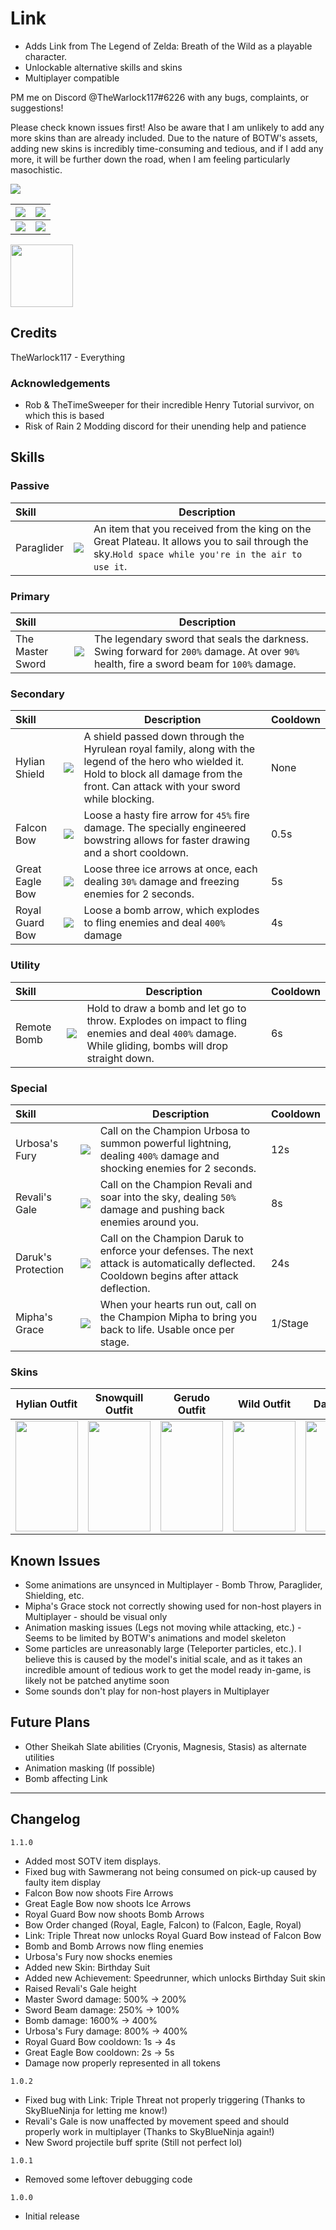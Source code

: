 # Link #
- Adds Link from The Legend of Zelda: Breath of the Wild as a playable character.
- Unlockable alternative skills and skins
- Multiplayer compatible

PM me on Discord @TheWarlock117#6226 with any bugs, complaints, or suggestions!

Please check known issues first!
Also be aware that I am unlikely to add any more skins than are already included. 
Due to the nature of BOTW's assets, adding new skins is incredibly time-consuming and tedious, and if I add any more, it will be further down the road, when I am feeling particularly masochistic.

[![](https://cdn.discordapp.com/attachments/1099804589684969593/1100724735056216074/Risk_of_Rain_2_Screenshot_2023.05.23_-_17.22.53.87.png)]()

| ![](https://cdn.discordapp.com/attachments/1099804589684969593/1099837409102942339/Bow.png) | ![](https://cdn.discordapp.com/attachments/1099804589684969593/1099837408461193217/Shielding.png) |
|-|-|
| ![](https://cdn.discordapp.com/attachments/1099804589684969593/1099837408129855608/Daruk.png) | ![](https://cdn.discordapp.com/attachments/1099804589684969593/1099837408725446747/Paraglider.png) |

<img src="https://cdn.discordapp.com/attachments/1099804589684969593/1099838130565152819/LinkIcon.png" width="100" height="100"/>

## Credits
TheWarlock117 - Everything

### Acknowledgements
- Rob & TheTimeSweeper for their incredible Henry Tutorial survivor, on which this is based
- Risk of Rain 2 Modding discord for their unending help and patience

## Skills

### Passive
| Skill | | Description |
|:-|-|------|
| Paraglider | ![](https://cdn.discordapp.com/attachments/1099804589684969593/1099804887358914630/Paraglider.png) | An item that you received from the king on the Great Plateau. It allows you to sail through the sky.`Hold space while you're in the air to use it`. |

### Primary
| Skill | | Description |
|:-|-|------|
| The Master Sword | ![](https://cdn.discordapp.com/attachments/1099804589684969593/1099804836582658168/MasterSword.png) | The legendary sword that seals the darkness. Swing forward for `200%` damage. At over `90%` health, fire a sword beam for `100%` damage. |

### Secondary
| Skill | | Description | Cooldown |
|:-|-|------|-|
| Hylian Shield | ![](https://cdn.discordapp.com/attachments/1099804589684969593/1003354683235516517/HylianShieldIcon.png) | A shield passed down through the Hyrulean royal family, along with the legend of the hero who wielded it. Hold to block all damage from the front. Can attack with your sword while blocking. | None |
| Falcon Bow | ![](https://cdn.discordapp.com/attachments/1099804589684969593/1099804708685750292/FalconBow.png) | Loose a hasty fire arrow for `45%` fire damage. The specially engineered bowstring allows for faster drawing and a short cooldown. | 0.5s |
| Great Eagle Bow | ![](https://cdn.discordapp.com/attachments/1099804589684969593/1099804714373222501/GreatEagleBow.png) | Loose three ice arrows at once, each dealing `30%` damage and freezing enemies for 2 seconds. | 5s |
| Royal Guard Bow | ![](https://cdn.discordapp.com/attachments/1099804589684969593/1099804748112212088/RoyalGuardBow.png) | Loose a bomb arrow, which explodes to fling enemies and deal `400%` damage | 4s |

### Utility
| Skill | | Description | Cooldown |
|:-|-|------|-|
| Remote Bomb | ![](https://cdn.discordapp.com/attachments/1099804589684969593/1099804877707812974/RemoteBomb.png) | Hold to draw a bomb and let go to throw. Explodes on impact to fling enemies and deal `400%` damage. While gliding, bombs will drop straight down. | 6s |

### Special
| Skill | | Description | Cooldown |
|:-|-|------|-|
| Urbosa's Fury | ![](https://cdn.discordapp.com/attachments/1099804589684969593/1099804902382899220/UrbosasFury.png) | Call on the Champion Urbosa to summon powerful lightning, dealing `400%` damage and shocking enemies for 2 seconds. | 12s |
| Revali's Gale | ![](https://cdn.discordapp.com/attachments/1099804589684969593/1099804910859599965/RevalisGale.png) | Call on the Champion Revali and soar into the sky, dealing `50%` damage and pushing back enemies around you. | 8s |
| Daruk's Protection | ![](https://cdn.discordapp.com/attachments/1099804589684969593/1099804924352663662/DaruksProtection.png) | Call on the Champion Daruk to enforce your defenses. The next attack is automatically deflected. Cooldown begins after attack deflection. | 24s |
| Mipha's Grace | ![](https://cdn.discordapp.com/attachments/1099804589684969593/1099804935039754360/MiphasGrace.png) | When your hearts run out, call on the Champion Mipha to bring you back to life. Usable once per stage. | 1/Stage |

### Skins
|   Hylian Outfit  | Snowquill Outfit |   Gerudo Outfit  |    Wild Outfit   |    Dark Link     |  Birthday Suit   | Champion's Tunic |
|--|--|--|--|--|--|--|
| <img src="https://cdn.discordapp.com/attachments/1099804589684969593/1103865066480210010/Hylian.png" width="100" height="177"/> | <img src="https://cdn.discordapp.com/attachments/1099804589684969593/1099817644397445220/Snowquill.png" width="100" height="177"/> | <img src="https://cdn.discordapp.com/attachments/1099804589684969593/1099817643919282336/Gerudo.png" width="100" height="177"/> | <img src="https://cdn.discordapp.com/attachments/1099804589684969593/1099817644607148042/Wild.png" width="100" height="177"/> | <img src="https://cdn.discordapp.com/attachments/1099804589684969593/1099817643726356521/Dark.png" width="100" height="177"/> | <img src="https://cdn.discordapp.com/attachments/1099804589684969593/1110731174571163740/Naked.png" width="100" height="177"> |  <img src="https://cdn.discordapp.com/attachments/1099804589684969593/1103865066794778634/Champion.png" width="100" height="177"/> |

## Known Issues
- Some animations are unsynced in Multiplayer - Bomb Throw, Paraglider, Shielding, etc.
- Mipha's Grace stock not correctly showing used for non-host players in Multiplayer - should be visual only
- Animation masking issues (Legs not moving while attacking, etc.) - Seems to be limited by BOTW's animations and model skeleton
- Some particles are unreasonably large (Teleporter particles, etc.). I believe this is caused by the model's initial scale, and as it takes an incredible amount of tedious work to get the model ready in-game, is likely not be patched anytime soon
- Some sounds don't play for non-host players in Multiplayer

## Future Plans
- Other Sheikah Slate abilities (Cryonis, Magnesis, Stasis) as alternate utilities
- Animation masking (If possible)
- Bomb affecting Link
___
## Changelog
`1.1.0`
- Added most SOTV item displays.
- Fixed bug with Sawmerang not being consumed on pick-up caused by faulty item display
- Falcon Bow now shoots Fire Arrows
- Great Eagle Bow now shoots Ice Arrows
- Royal Guard Bow now shoots Bomb Arrows
- Bow Order changed (Royal, Eagle, Falcon) to (Falcon, Eagle, Royal)
- Link: Triple Threat now unlocks Royal Guard Bow instead of Falcon Bow
- Bomb and Bomb Arrows now fling enemies
- Urbosa's Fury now shocks enemies
- Added new Skin: Birthday Suit
- Added new Achievement: Speedrunner, which unlocks Birthday Suit skin
- Raised Revali's Gale height
- Master Sword damage: 500% -> 200%
- Sword Beam damage: 250% -> 100%
- Bomb damage: 1600% -> 400%
- Urbosa's Fury damage: 800% -> 400%
- Royal Guard Bow cooldown: 1s -> 4s
- Great Eagle Bow cooldown: 2s -> 5s
- Damage now properly represented in all tokens

`1.0.2`
- Fixed bug with Link: Triple Threat not properly triggering (Thanks to SkyBlueNinja for letting me know!)
- Revali's Gale is now unaffected by movement speed and should properly work in multiplayer (Thanks to SkyBlueNinja again!)
- New Sword projectile buff sprite (Still not perfect lol)

`1.0.1`
- Removed some leftover debugging code

`1.0.0`
- Initial release
